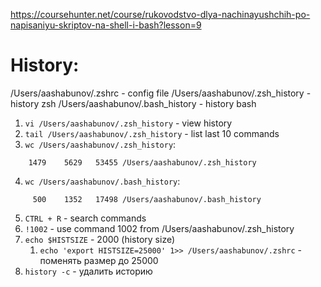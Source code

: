 https://coursehunter.net/course/rukovodstvo-dlya-nachinayushchih-po-napisaniyu-skriptov-na-shell-i-bash?lesson=9
# History:
/Users/aashabunov/.zshrc - config file
/Users/aashabunov/.zsh_history - history zsh
/Users/aashabunov/.bash_history - history bash

1. `vi /Users/aashabunov/.zsh_history` - view history
2. `tail /Users/aashabunov/.zsh_history` - list last 10 commands
3. `wc /Users/aashabunov/.zsh_history`:
```
    1479    5629   53455 /Users/aashabunov/.zsh_history
```
4. `wc /Users/aashabunov/.bash_history`:
```
     500    1352   17498 /Users/aashabunov/.bash_history
```
5. `CTRL + R` - search commands
6. `!1002` - use command 1002 from /Users/aashabunov/.zsh_history
7. `echo $HISTSIZE` - 2000 (history size)
    1. `echo 'export HISTSIZE=25000' 1>> /Users/aashabunov/.zshrc` - поменять размер до 25000
8. `history -c` - удалить историю